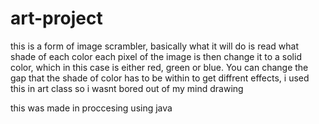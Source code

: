 # art-project
this is a form of image scrambler, basically 
what it will do is read what shade of each color each pixel 
of the image is then change it to 
a solid color, which in this case is either red, green or blue. 
You can change the gap that the shade of color has to be within to get diffrent 
effects, i used this in art class so i wasnt bored out of my mind drawing 

this was made in proccesing using java 

